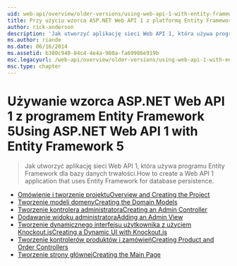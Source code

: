 ```yaml
---
uid: web-api/overview/older-versions/using-web-api-1-with-entity-framework-5/index
title: Przy użyciu wzorca ASP.NET Web API 1 z platformą Entity Framework 5 | Dokumentacja firmy Microsoft
author: rick-anderson
description: 'Jak utworzyć aplikację sieci Web API 1, która używa programu Entity Framework dla bazy danych trwałości.'
ms.author: riande
ms.date: 06/16/2014
ms.assetid: b380c940-84c4-4e4a-980a-fa69986e919b
msc.legacyurl: /web-api/overview/older-versions/using-web-api-1-with-entity-framework-5
msc.type: chapter
---
```

<a name="using-aspnet-web-api-1-with-entity-framework-5"></a><span data-ttu-id="b61fc-103">Używanie wzorca ASP.NET Web API 1 z programem Entity Framework 5</span><span class="sxs-lookup"><span data-stu-id="b61fc-103">Using ASP.NET Web API 1 with Entity Framework 5</span></span>
====================
> <span data-ttu-id="b61fc-104">Jak utworzyć aplikację sieci Web API 1, która używa programu Entity Framework dla bazy danych trwałości.</span><span class="sxs-lookup"><span data-stu-id="b61fc-104">How to create a Web API 1 application that uses Entity Framework for database persistence.</span></span>


- [<span data-ttu-id="b61fc-105">Omówienie i tworzenie projektu</span><span class="sxs-lookup"><span data-stu-id="b61fc-105">Overview and Creating the Project</span></span>](using-web-api-with-entity-framework-part-1.md)
- [<span data-ttu-id="b61fc-106">Tworzenie modeli domeny</span><span class="sxs-lookup"><span data-stu-id="b61fc-106">Creating the Domain Models</span></span>](using-web-api-with-entity-framework-part-2.md)
- [<span data-ttu-id="b61fc-107">Tworzenie kontrolera administratora</span><span class="sxs-lookup"><span data-stu-id="b61fc-107">Creating an Admin Controller</span></span>](using-web-api-with-entity-framework-part-3.md)
- [<span data-ttu-id="b61fc-108">Dodawanie widoku administratora</span><span class="sxs-lookup"><span data-stu-id="b61fc-108">Adding an Admin View</span></span>](using-web-api-with-entity-framework-part-4.md)
- [<span data-ttu-id="b61fc-109">Tworzenie dynamicznego interfejsu użytkownika z użyciem Knockout.js</span><span class="sxs-lookup"><span data-stu-id="b61fc-109">Creating a Dynamic UI with Knockout.js</span></span>](using-web-api-with-entity-framework-part-5.md)
- [<span data-ttu-id="b61fc-110">Tworzenie kontrolerów produktów i zamówień</span><span class="sxs-lookup"><span data-stu-id="b61fc-110">Creating Product and Order Controllers</span></span>](using-web-api-with-entity-framework-part-6.md)
- [<span data-ttu-id="b61fc-111">Tworzenie strony głównej</span><span class="sxs-lookup"><span data-stu-id="b61fc-111">Creating the Main Page</span></span>](using-web-api-with-entity-framework-part-7.md)
